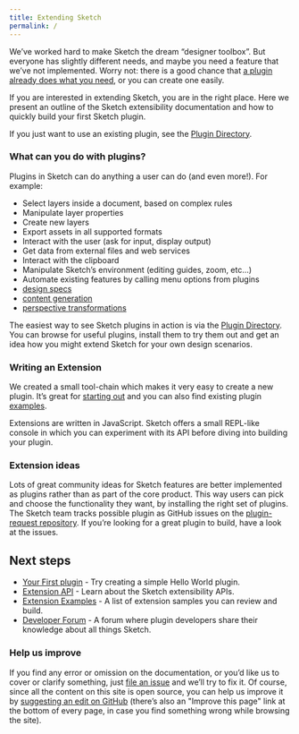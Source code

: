 ```yaml
---
title: Extending Sketch
permalink: /
---
```


We’ve worked hard to make Sketch the dream “designer toolbox”. But everyone has slightly different needs, and maybe you need a feature that we’ve not implemented. Worry not: there is a good chance that [a plugin already does what you need](https://sketchapp.com/extensions/plugins/), or you can create one easily.

If you are interested in extending Sketch, you are in the right place. Here we present an outline of the Sketch extensibility documentation and how to quickly build your first Sketch plugin.

If you just want to use an existing plugin, see the [Plugin Directory](https://sketchapp.com/extensions/plugins/).

### What can you do with plugins?

Plugins in Sketch can do anything a user can do (and even more!). For example:

- Select layers inside a document, based on complex rules
- Manipulate layer properties
- Create new layers
- Export assets in all supported formats
- Interact with the user (ask for input, display output)
- Get data from external files and web services
- Interact with the clipboard
- Manipulate Sketch’s environment (editing guides, zoom, etc…)
- Automate existing features by calling menu options from plugins
- [design specs](https://github.com/utom/sketch-measure)
- [content generation](https://github.com/timuric/Content-generator-sketch-plugin)
- [perspective transformations](https://github.com/jamztang/MagicMirror)

The easiest way to see Sketch plugins in action is via the [Plugin Directory](https://sketchapp.com/extensions/plugins/). You can browse for useful plugins, install them to try them out and get an idea how you might extend Sketch for your own design scenarios.

### Writing an Extension

We created a small tool-chain which makes it very easy to create a new plugin. It’s great for [starting out](/guides/first-plugin) and you can also find existing plugin [examples](/examples/).

Extensions are written in JavaScript. Sketch offers a small REPL-like console in which you can experiment with its API before diving into building your plugin.

<!--

### Testing Extensions

We also have great support for writing and running tests for your plugin. You can easily create integration tests which call the Sketch APIs and test your code in a running Sketch instance.

-->

### Extension ideas

Lots of great community ideas for Sketch features are better implemented as plugins rather than as part of the core product. This way users can pick and choose the functionality they want, by installing the right set of plugins. The Sketch team tracks possible plugin as GitHub issues on the [plugin-request repository](https://github.com/sketchplugins/plugin-requests/issues). If you’re looking for a great plugin to build, have a look at the issues.

## Next steps

- [Your First plugin](/guides/first-plugin) - Try creating a simple Hello World plugin.
- [Extension API](/reference/) - Learn about the Sketch extensibility APIs.
- [Extension Examples](/examples/) - A list of extension samples you can review and build.
- [Developer Forum](http://sketchplugins.com) - A forum where plugin developers share their knowledge about all things Sketch.

### Help us improve

If you find any error or omission on the documentation, or you’d like us to cover or clarify something, just [file an issue]({{site.github_repo}}/issues) and we’ll try to fix it. Of course, since all the content on this site is open source, you can help us improve it by [suggesting an edit on GitHub]({{site.github_repo}}) (there’s also an "Improve this page" link at the bottom of every page, in case you find something wrong while browsing the site).
